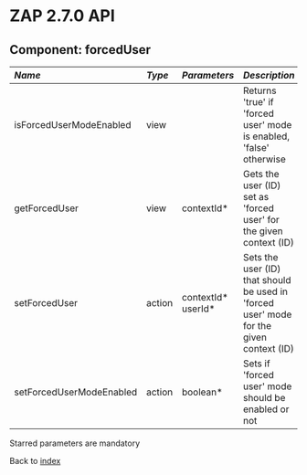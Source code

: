 # ZAP 2.7.0 API
## Component: forcedUser
| _Name_ | _Type_ | _Parameters_ | _Description_ |
|:-------|:-------|:-------------|:--------------|
| isForcedUserModeEnabled| view |  | Returns 'true' if 'forced user' mode is enabled, 'false' otherwise |
| getForcedUser| view | contextId*  | Gets the user (ID) set as 'forced user' for the given context (ID) |
| setForcedUser| action | contextId* userId*  | Sets the user (ID) that should be used in 'forced user' mode for the given context (ID) |
| setForcedUserModeEnabled| action | boolean*  | Sets if 'forced user' mode should be enabled or not |

Starred parameters are mandatory

Back to [index](ApiGen_Index)


